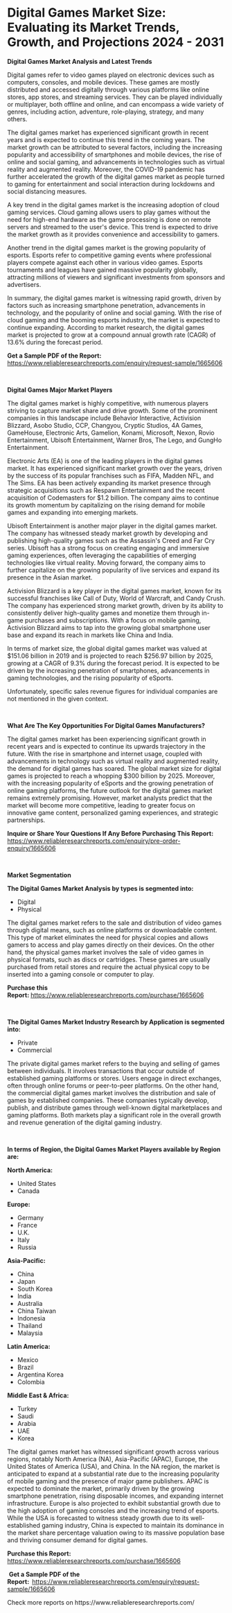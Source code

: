 <p><h1>Digital Games Market Size: Evaluating its Market Trends, Growth, and Projections 2024 - 2031</h1></p><p><strong>Digital Games Market Analysis and Latest Trends</strong></p>
<p><p>Digital games refer to video games played on electronic devices such as computers, consoles, and mobile devices. These games are mostly distributed and accessed digitally through various platforms like online stores, app stores, and streaming services. They can be played individually or multiplayer, both offline and online, and can encompass a wide variety of genres, including action, adventure, role-playing, strategy, and many others.</p><p>The digital games market has experienced significant growth in recent years and is expected to continue this trend in the coming years. The market growth can be attributed to several factors, including the increasing popularity and accessibility of smartphones and mobile devices, the rise of online and social gaming, and advancements in technologies such as virtual reality and augmented reality. Moreover, the COVID-19 pandemic has further accelerated the growth of the digital games market as people turned to gaming for entertainment and social interaction during lockdowns and social distancing measures.</p><p>A key trend in the digital games market is the increasing adoption of cloud gaming services. Cloud gaming allows users to play games without the need for high-end hardware as the game processing is done on remote servers and streamed to the user's device. This trend is expected to drive the market growth as it provides convenience and accessibility to gamers.</p><p>Another trend in the digital games market is the growing popularity of esports. Esports refer to competitive gaming events where professional players compete against each other in various video games. Esports tournaments and leagues have gained massive popularity globally, attracting millions of viewers and significant investments from sponsors and advertisers.</p><p>In summary, the digital games market is witnessing rapid growth, driven by factors such as increasing smartphone penetration, advancements in technology, and the popularity of online and social gaming. With the rise of cloud gaming and the booming esports industry, the market is expected to continue expanding. According to market research, the digital games market is projected to grow at a compound annual growth rate (CAGR) of 13.6% during the forecast period.</p></p>
<p><strong>Get a Sample PDF of the Report:&nbsp;</strong> <a href="https://www.reliableresearchreports.com/enquiry/request-sample/1665606">https://www.reliableresearchreports.com/enquiry/request-sample/1665606</a></p>
<p>&nbsp;</p>
<p><strong>Digital Games Major Market Players</strong></p>
<p><p>The digital games market is highly competitive, with numerous players striving to capture market share and drive growth. Some of the prominent companies in this landscape include Behavior Interactive, Activision Blizzard, Asobo Studio, CCP, Changyou, Cryptic Studios, 4A Games, GameHouse, Electronic Arts, Gamelion, Konami, Microsoft, Nexon, Rovio Entertainment, Ubisoft Entertainment, Warner Bros, The Lego, and GungHo Entertainment.</p><p>Electronic Arts (EA) is one of the leading players in the digital games market. It has experienced significant market growth over the years, driven by the success of its popular franchises such as FIFA, Madden NFL, and The Sims. EA has been actively expanding its market presence through strategic acquisitions such as Respawn Entertainment and the recent acquisition of Codemasters for $1.2 billion. The company aims to continue its growth momentum by capitalizing on the rising demand for mobile games and expanding into emerging markets.</p><p>Ubisoft Entertainment is another major player in the digital games market. The company has witnessed steady market growth by developing and publishing high-quality games such as the Assassin's Creed and Far Cry series. Ubisoft has a strong focus on creating engaging and immersive gaming experiences, often leveraging the capabilities of emerging technologies like virtual reality. Moving forward, the company aims to further capitalize on the growing popularity of live services and expand its presence in the Asian market.</p><p>Activision Blizzard is a key player in the digital games market, known for its successful franchises like Call of Duty, World of Warcraft, and Candy Crush. The company has experienced strong market growth, driven by its ability to consistently deliver high-quality games and monetize them through in-game purchases and subscriptions. With a focus on mobile gaming, Activision Blizzard aims to tap into the growing global smartphone user base and expand its reach in markets like China and India.</p><p>In terms of market size, the global digital games market was valued at $151.06 billion in 2019 and is projected to reach $256.97 billion by 2025, growing at a CAGR of 9.3% during the forecast period. It is expected to be driven by the increasing penetration of smartphones, advancements in gaming technologies, and the rising popularity of eSports.</p><p>Unfortunately, specific sales revenue figures for individual companies are not mentioned in the given context.</p></p>
<p>&nbsp;</p>
<p><strong>What Are The Key Opportunities For Digital Games Manufacturers?</strong></p>
<p><p>The digital games market has been experiencing significant growth in recent years and is expected to continue its upwards trajectory in the future. With the rise in smartphone and internet usage, coupled with advancements in technology such as virtual reality and augmented reality, the demand for digital games has soared. The global market size for digital games is projected to reach a whopping $300 billion by 2025. Moreover, with the increasing popularity of eSports and the growing penetration of online gaming platforms, the future outlook for the digital games market remains extremely promising. However, market analysts predict that the market will become more competitive, leading to greater focus on innovative game content, personalized gaming experiences, and strategic partnerships.</p></p>
<p><strong>Inquire or Share Your Questions If Any Before Purchasing This Report:</strong> <a href="https://www.reliableresearchreports.com/enquiry/pre-order-enquiry/1665606">https://www.reliableresearchreports.com/enquiry/pre-order-enquiry/1665606</a></p>
<p>&nbsp;</p>
<p><strong>Market Segmentation</strong></p>
<p><strong>The Digital Games Market Analysis by types is segmented into:</strong></p>
<p><ul><li>Digital</li><li>Physical</li></ul></p>
<p><p>The digital games market refers to the sale and distribution of video games through digital means, such as online platforms or downloadable content. This type of market eliminates the need for physical copies and allows gamers to access and play games directly on their devices. On the other hand, the physical games market involves the sale of video games in physical formats, such as discs or cartridges. These games are usually purchased from retail stores and require the actual physical copy to be inserted into a gaming console or computer to play.</p></p>
<p><strong>Purchase this Report:&nbsp;</strong><a href="https://www.reliableresearchreports.com/purchase/1665606">https://www.reliableresearchreports.com/purchase/1665606</a></p>
<p>&nbsp;</p>
<p><strong>The Digital Games Market Industry Research by Application is segmented into:</strong></p>
<p><ul><li>Private</li><li>Commercial</li></ul></p>
<p><p>The private digital games market refers to the buying and selling of games between individuals. It involves transactions that occur outside of established gaming platforms or stores. Users engage in direct exchanges, often through online forums or peer-to-peer platforms. On the other hand, the commercial digital games market involves the distribution and sale of games by established companies. These companies typically develop, publish, and distribute games through well-known digital marketplaces and gaming platforms. Both markets play a significant role in the overall growth and revenue generation of the digital gaming industry.</p></p>
<p>&nbsp;</p>
<p><strong>In terms of Region, the Digital Games Market Players available by Region are:</strong></p>
<p>
    <p> <strong> North America: </strong>
        <ul>
            <li>United States</li>
            <li>Canada</li>
        </ul>
        </p> 
    <p> <strong> Europe: </strong>
        <ul>
            <li>Germany</li>
            <li>France</li>
            <li>U.K.</li>
            <li>Italy</li>
            <li>Russia</li>
        </ul>
        </p> 
    <p> <strong> Asia-Pacific: </strong>
        <ul>
            <li>China</li>
            <li>Japan</li>
            <li>South Korea</li>
            <li>India</li>
            <li>Australia</li>
            <li>China Taiwan</li>
            <li>Indonesia</li>
            <li>Thailand</li>
            <li>Malaysia</li>
        </ul>
        </p> 
    <p> <strong> Latin America: </strong>
        <ul>
            <li>Mexico</li>
            <li>Brazil</li>
            <li>Argentina Korea</li>
            <li>Colombia</li>
        </ul>
        </p> 
    <p> <strong> Middle East & Africa: </strong>
        <ul>
            <li>Turkey</li>
            <li>Saudi</li>
            <li>Arabia</li>
            <li>UAE</li>
            <li>Korea</li>
        </ul>
    </p>
    </p>
<p><p>The digital games market has witnessed significant growth across various regions, notably North America (NA), Asia-Pacific (APAC), Europe, the United States of America (USA), and China. In the NA region, the market is anticipated to expand at a substantial rate due to the increasing popularity of mobile gaming and the presence of major game publishers. APAC is expected to dominate the market, primarily driven by the growing smartphone penetration, rising disposable incomes, and expanding internet infrastructure. Europe is also projected to exhibit substantial growth due to the high adoption of gaming consoles and the increasing trend of esports. While the USA is forecasted to witness steady growth due to its well-established gaming industry, China is expected to maintain its dominance in the market share percentage valuation owing to its massive population base and thriving consumer demand for digital games.</p></p>
<p><strong>Purchase this Report: </strong><a href="https://www.reliableresearchreports.com/purchase/1665606">https://www.reliableresearchreports.com/purchase/1665606</a></p>
<p>&nbsp;<strong>Get a Sample PDF of the Report:&nbsp;&nbsp;</strong><a href="https://www.reliableresearchreports.com/enquiry/request-sample/1665606">https://www.reliableresearchreports.com/enquiry/request-sample/1665606</a></p>
<p><strong></strong></p>
<p>Check more reports on https://www.reliableresearchreports.com/</p>